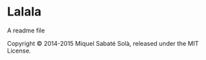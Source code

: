 
# Lalala

A readme file

Copyright &copy; 2014-2015 Miquel Sabaté Solà, released under the MIT License.

